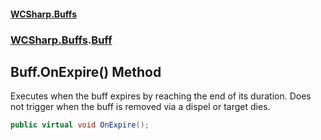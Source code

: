 #### [WCSharp.Buffs](README.md 'README')
### [WCSharp.Buffs](WCSharp.Buffs.md 'WCSharp.Buffs').[Buff](WCSharp.Buffs.Buff.md 'WCSharp.Buffs.Buff')

## Buff.OnExpire() Method

Executes when the buff expires by reaching the end of its duration. Does not trigger when the buff is removed via a dispel or target dies.

```csharp
public virtual void OnExpire();
```